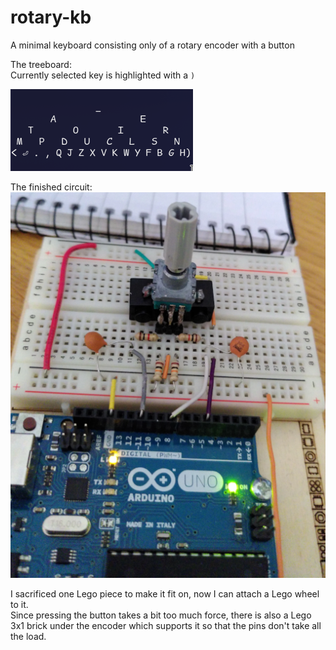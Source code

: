 # rotary-kb
A minimal keyboard consisting only of a rotary encoder with a button

The treeboard:  
Currently selected key is highlighted with a `)`

<img src="images/treeboard.png" alt=""/>

The finished circuit:  
<img src="images/completed-circuit.png" alt=""/>

I sacrificed one Lego piece to make it fit on, now I can attach a Lego wheel to it.  
Since pressing the button takes a bit too much force, there is also a Lego 3x1 brick under the encoder which supports it so that the pins don't take all the load.
